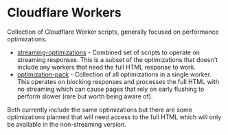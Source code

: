# Cloudflare Workers
Collection of Cloudflare Worker scripts, generally focused on performance optimizations.

* [streaming-optimizations](streaming-optimizations) - Combined set of scripts to operate on streaming responses. This is a subset of the optimizations that doesn't include any workers that need the full HTML response to work.
* [optimization-pack](optimization-pack) - Collection of all optimizations in a single worker. This operates on blocking responses and processes the full HTML with no streaming which can cause pages that rely on early flushing to perform slower (rare but worth being aware of).

Both currently include the same optimizations but there are some optimizations planned that will need access to the full HTML which will only be available in the non-streaming version.
